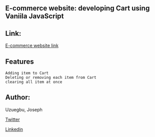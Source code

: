 ## E-commerce website: developing Cart using Vaniila JavaScript

## Link:
[E-commerce website link](https://e-commerce124.netlify.app/)

## Features
```
Adding item to Cart
Deleting or removing each item from Cart 
clearing all item at once
```
## Author:
Uzuegbu, Joseph

[Twitter](https://twitter.com/JosephUzuegbu)

[Linkedin](https://www.linkedin.com/in/joseph-uzuegbu-2398001a5/)